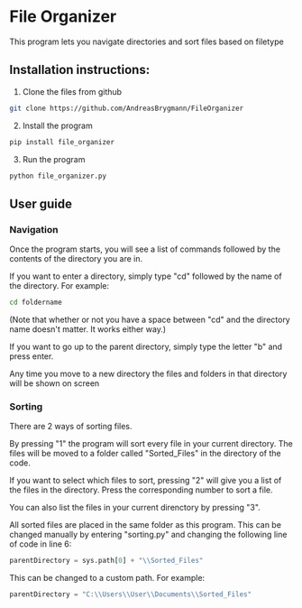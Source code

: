 # File Organizer
This program lets you navigate directories and sort files based on filetype
## Installation instructions:
1. Clone the files from github
```bash
git clone https://github.com/AndreasBrygmann/FileOrganizer
```
2. Install the program
```bash
pip install file_organizer 
```
3. Run the program
```bash
python file_organizer.py
```

## User guide
### Navigation
Once the program starts, you will see a list of commands followed by the contents of the directory you are in.

If you want to enter a directory, simply type "cd" followed by the name of the directory. For example:
```bash
cd foldername
```
(Note that whether or not you have a space between "cd" and the directory name doesn't matter. It works either way.)

If you want to go up to the parent directory, simply type the letter "b" and press enter.

Any time you move to a new directory the files and folders in that directory will be shown on screen

### Sorting
There are 2 ways of sorting files.

By pressing "1" the program will sort every file in your current directory. The files will be moved to a folder called "Sorted_Files" in the directory of the code.

If you want to select which files to sort, pressing "2" will give you a list of the files in the directory. Press the corresponding number to sort a file.

You can also list the files in your current direnctory by pressing "3".

All sorted files are placed in the same folder as this program. This can be changed manually by entering "sorting.py" and changing the following line of code in line 6:

```python
parentDirectory = sys.path[0] + "\\Sorted_Files"
```
This can be changed to a custom path. 
For example:
```python
parentDirectory = "C:\\Users\\User\\Documents\\Sorted_Files"
```